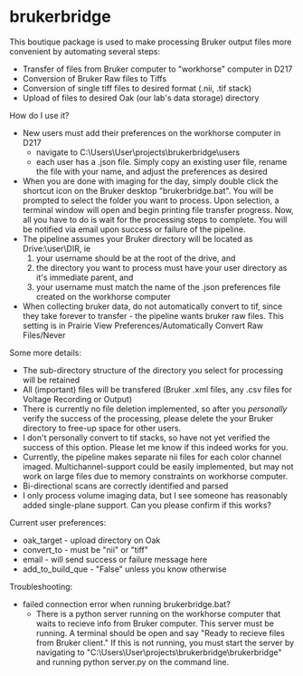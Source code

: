 # brukerbridge
This boutique package is used to make processing Bruker output files more convenient by automating several steps:
- Transfer of files from Bruker computer to "workhorse" computer in D217
- Conversion of Bruker Raw files to Tiffs
- Conversion of single tiff files to desired format (.nii, .tif stack)
- Upload of files to desired Oak (our lab's data storage) directory

How do I use it?
- New users must add their preferences on the workhorse computer in D217
  - navigate to C:\Users\User\projects\brukerbridge\users
  - each user has a .json file. Simply copy an existing user file, rename the file with your name, and adjust the preferences as desired
- When you are done with imaging for the day, simply double click the shortcut icon on the Bruker desktop "brukerbridge.bat". You will be prompted to select the folder you want to process. Upon selection, a terminal window will open and begin printing file transfer progress. Now, all you have to do is wait for the processing steps to complete. You will be notified via email upon success or failure of the pipeline.
- The pipeline assumes your Bruker directory will be located as Drive:\user\DIR, ie
  1. your username should be at the root of the drive, and 
  2. the directory you want to process must have your user directory as it's immediate parent, and
  3. your username must match the name of the .json preferences file created on the workhorse computer
- When collecting bruker data, do not automatically convert to tif, since they take forever to transfer - the pipeline wants bruker raw files. This setting is in Prairie View Preferences/Automatically Convert Raw Files/Never

Some more details:
- The sub-directory structure of the directory you select for processing will be retained
- All (important) files will be transfered (Bruker .xml files, any .csv files for Voltage Recording or Output)
- There is currently no file deletion implemented, so after you *personally* verify the success of the processing, please delete the your Bruker directory to free-up space for other users.
- I don't personally convert to tif stacks, so have not yet verified the success of this option. Please let me know if this indeed works for you.
- Currently, the pipeline makes separate nii files for each color channel imaged. Multichannel-support could be easily implemented, but may not work on large files due to memory constraints on workhorse computer.
- Bi-directional scans are correctly identified and parsed
- I only process volume imaging data, but I see someone has reasonably added single-plane support. Can you please confirm if this works?

Current user preferences:
- oak_target - upload directory on Oak
- convert_to - must be "nii" or "tiff"
- email - will send success or failure message here
- add_to_build_que - "False" unless you know otherwise

Troubleshooting:
- failed connection error when running brukerbridge.bat?
    - There is a python server running on the workhorse computer that waits to recieve info from Bruker computer. This server must be running. A terminal should be open and say "Ready to recieve files from Bruker client." If this is not running, you must start the server by navigating to "C:\Users\User\projects\brukerbridge\brukerbridge" and running python server.py on the command line.
